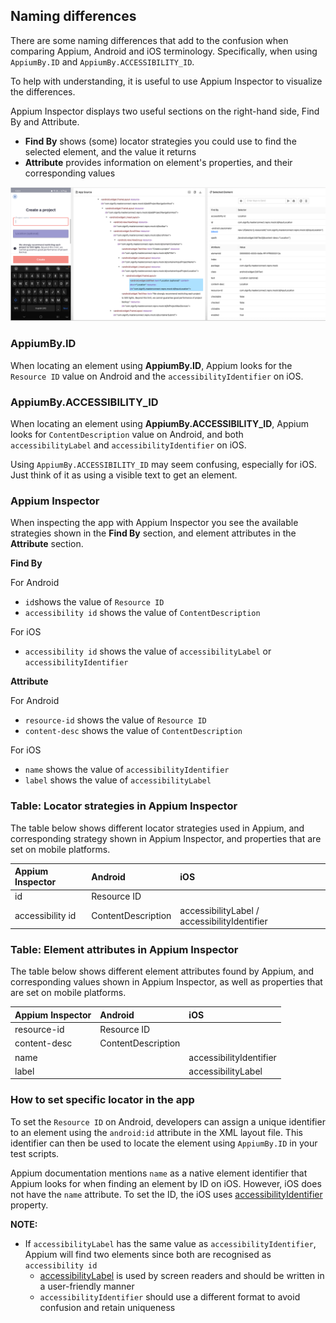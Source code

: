 ## Naming differences

There are some naming differences that add to the confusion when comparing Appium, Android and iOS terminology. Specifically, when using `AppiumBy.ID` and `AppiumBy.ACCESSIBILITY_ID`.

To help with understanding, it is useful to use Appium Inspector to visualize the differences.

Appium Inspector displays two useful sections on the right-hand side, Find By and Attribute.
- **Find By** shows (some) locator strategies you could use to find the selected element, and the value it returns
- **Attribute** provides information on element's properties, and their corresponding values

![inspecting_android_app](/img/locators_android.png)


### AppiumBy.ID

When locating an element using **AppiumBy.ID**, Appium looks for the `Resource ID` value on Android and the `accessibilityIdentifier` on iOS.


### AppiumBy.ACCESSIBILITY_ID

When locating an element using **AppiumBy.ACCESSIBILITY_ID**, Appium looks for `ContentDescription` value on Android, and both `accessibilityLabel` and `accessibilityIdentifier` on iOS. 

Using `AppiumBy.ACCESSIBILITY_ID` may seem confusing, especially for iOS. Just think of it as using a visible text to get an element.


### Appium Inspector

When inspecting the app with Appium Inspector you see the available strategies shown in the **Find By** section, and element attributes in the **Attribute** section.

**Find By**

For Android

- `id`shows the value of `Resource ID`
- `accessibility id` shows the value of `ContentDescription`

For iOS

- `accessibility id` shows the value of `accessibilityLabel` or `accessibilityIdentifier`


**Attribute**

For Android

- `resource-id` shows the value of `Resource ID`
- `content-desc` shows the value of `ContentDescription`

For iOS

- `name` shows the value of `accessibilityIdentifier`
- `label` shows the value of `accessibilityLabel`


### Table: Locator strategies in Appium Inspector

The table below shows different locator strategies used in Appium, and corresponding strategy shown in Appium Inspector, and properties that are set on mobile platforms.

| Appium Inspector   | Android            | iOS                                          |
|:-------------------|:-------------------|:---------------------------------------------|
| id                 | Resource ID        |                                              |
| accessibility id   | ContentDescription | accessibilityLabel / accessibilityIdentifier |


### Table: Element attributes in Appium Inspector

The table below shows different element attributes found by Appium, and corresponding values shown in Appium Inspector, as well as properties that are set on mobile platforms.

| Appium Inspector   | Android            | iOS                       |
|:-------------------|:-------------------|:--------------------------|
| resource-id        | Resource ID        |                           |
| content-desc       | ContentDescription |                           |
| name               |                    | accessibilityIdentifier   |
| label              |                    | accessibilityLabel        |


### How to set specific locator in the app

To set the `Resource ID` on Android, developers can assign a unique identifier to an element using the `android:id` attribute in the XML layout file. This identifier can then be used to locate the element using `AppiumBy.ID` in your test scripts.

Appium documentation mentions `name` as a native element identifier that Appium looks for when finding an element by ID on iOS. However, iOS does not have the `name` attribute. To set the ID, the iOS uses [accessibilityIdentifier](https://developer.apple.com/documentation/uikit/uiaccessibilityidentification/1623132-accessibilityidentifier) property.

**NOTE:**

- If `accessibilityLabel` has the same value as `accessibilityIdentifier`, Appium will find two elements since both are recognised as `accessibility id`
  - [accessibilityLabel](https://developer.apple.com/documentation/objectivec/nsobject/1615181-accessibilitylabel) is used by screen readers and should be written in a user-friendly manner
  - `accessibilityIdentifier` should use a different format to avoid confusion and retain uniqueness
